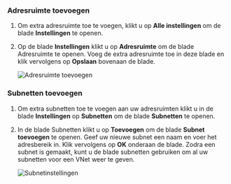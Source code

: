 ### Adresruimte toevoegen
1. Om extra adresruimte toe te voegen, klikt u op **Alle instellingen** om de blade **Instellingen** te openen. 
2. Op de blade **Instellingen** klikt u op **Adresruimte** om de blade Adresruimte te openen. Voeg de extra adresruimte toe in deze blade en klik vervolgens op **Opslaan** bovenaan de blade.
   
    ![Adresruimte toevoegen](./media/vpn-gateway-additional-address-space-include/address400.png)

### Subnetten toevoegen
1. Om extra subnetten toe te voegen aan uw adresruimten klikt u in de blade **Instellingen** op **Subnetten** om de blade **Subnetten** te openen. 
2. In de blade Subnetten klikt u op **Toevoegen** om de blade **Subnet toevoegen** te openen. Geef uw nieuwe subnet een naam en voer het adresbereik in. Klik vervolgens op **OK** onderaan de blade. Zodra een subnet is gemaakt, kunt u de blade subnetten gebruiken om al uw subnetten voor een VNet weer te geven.

    ![Subnetinstellingen](./media/vpn-gateway-additional-address-space-include/addsubnet250.png)       


<!--HONumber=Sep16_HO3-->


